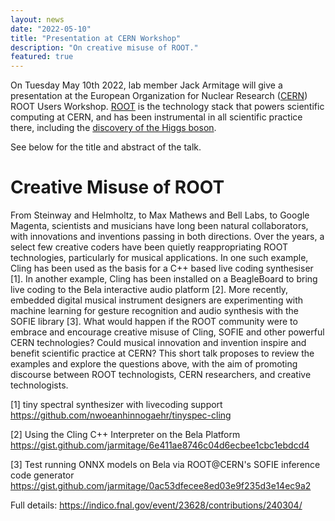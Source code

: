 ```yaml
---
layout: news
date: "2022-05-10"
title: "Presentation at CERN Workshop"
description: "On creative misuse of ROOT."
featured: true
---
```


<script>
  import CaptionedImage from "../../components/Images/CaptionedImage.svelte"
</script>

On Tuesday May 10th 2022, lab member Jack Armitage will give a presentation at the European Organization for Nuclear Research (<a href="https://cern.ch" target="_blank">CERN</a>) ROOT Users Workshop. <a href="https://root.cern" target="_blank">ROOT</a> is the technology stack that powers scientific computing at CERN, and has been instrumental in all scientific practice there, including the <a href="https://root.cern/gallery/#higgs-plots" target="_blank">discovery of the Higgs boson</a>.

See below for the title and abstract of the talk.

# Creative Misuse of ROOT

From Steinway and Helmholtz, to Max Mathews and Bell Labs, to Google Magenta, scientists and musicians have long been natural collaborators, with innovations and inventions passing in both directions. Over the years, a select few creative coders have been quietly reappropriating ROOT technologies, particularly for musical applications. In one such example, Cling has been used as the basis for a C++ based live coding synthesiser [1]. In another example, Cling has been installed on a BeagleBoard to bring live coding to the Bela interactive audio platform [2]. More recently, embedded digital musical instrument designers are experimenting with machine learning for gesture recognition and audio synthesis with the SOFIE library [3]. What would happen if the ROOT community were to embrace and encourage creative misuse of Cling, SOFIE and other powerful CERN technologies? Could musical innovation and invention inspire and benefit scientific practice at CERN? This short talk proposes to review the examples and explore the questions above, with the aim of promoting discourse between ROOT technologists, CERN researchers, and creative technologists.

[1] tiny spectral synthesizer with livecoding support https://github.com/nwoeanhinnogaehr/tinyspec-cling

[2] Using the Cling C++ Interpreter on the Bela Platform
https://gist.github.com/jarmitage/6e411ae8746c04d6ecbee1cbc1ebdcd4

[3] Test running ONNX models on Bela via ROOT@CERN's SOFIE inference code generator
https://gist.github.com/jarmitage/0ac53dfecee8ed03e9f235d3e14ec9a2

Full details: https://indico.fnal.gov/event/23628/contributions/240304/

